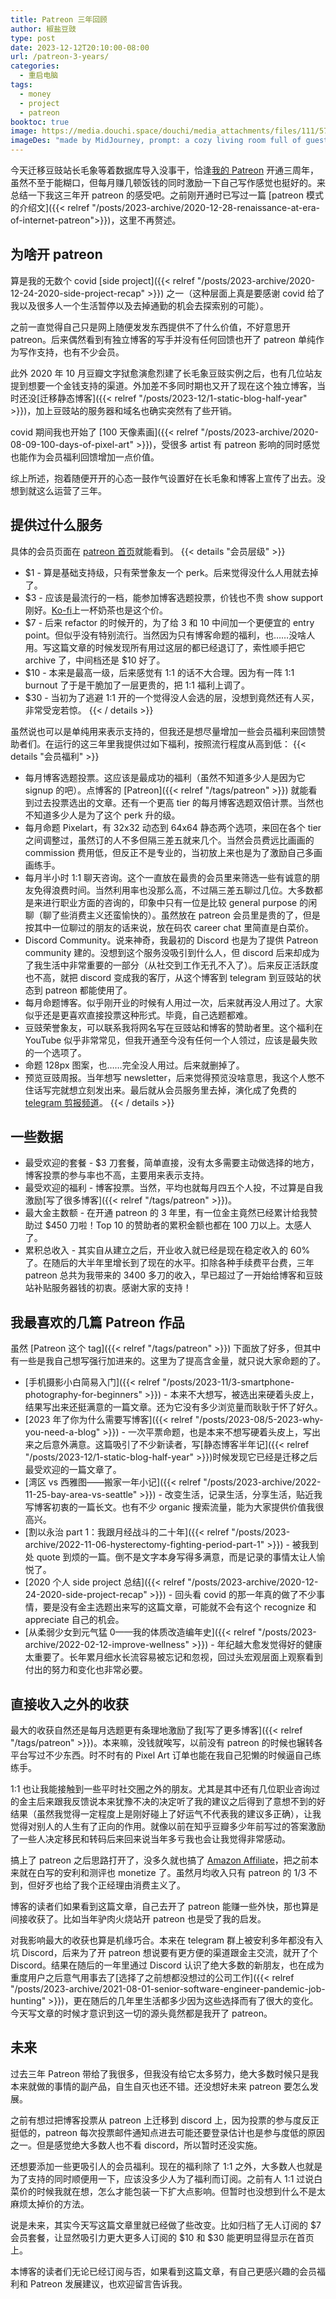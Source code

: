 ```yaml
---
title: Patreon 三年回顾
author: 椒盐豆豉
type: post
date: 2023-12-12T20:10:00-08:00
url: /patreon-3-years/
categories:
  - 重启电脑
tags:
  - money
  - project
  - patreon
booktoc: true
image: https://media.douchi.space/douchi/media_attachments/files/111/571/241/469/146/827/original/fc2e6acf20b4ad62.png
imageDes: "made by MidJourney, prompt: a cozy living room full of guest, one person hosting, people talking, painting, writing, reading, with some dogs and cats, a bean bag sofa at corner with someone sitting on it --niji 5 --style scenic --ar 16:9"
---
```


今天迁移豆豉站长毛象等着数据库导入没事干，恰逢[我的 Patreon](https://www.patreon.com/bePatron?u=46962965) 开通三周年，虽然不至于能糊口，但每月赚几顿饭钱的同时激励一下自己写作感觉也挺好的。来总结一下我这三年开 patreon 的感受吧。之前刚开通时已写过一篇 [patreon 模式的介绍文]({{< relref "/posts/2023-archive/2020-12-28-renaissance-at-era-of-internet-patreon">}})，这里不再赘述。

<!--more-->

## 为啥开 patreon
算是我的无数个 covid [side project]({{< relref "/posts/2023-archive/2020-12-24-2020-side-project-recap" >}}) 之一（这种层面上真是要感谢 covid 给了我以及很多人一个生活暂停以及去掉通勤的机会去探索别的可能）。

之前一直觉得自己只是网上随便发发东西提供不了什么价值，不好意思开 patreon。后来偶然看到有独立博客的写手并没有任何回馈也开了 patreon 单纯作为写作支持，也有不少会员。

此外 2020 年 10 月豆瓣文字狱愈演愈烈建了长毛象豆豉实例之后，也有几位站友提到想要一个金钱支持的渠道。外加差不多同时期也又开了现在这个独立博客，当时还没[迁移静态博客]({{< relref "/posts/2023-12/1-static-blog-half-year" >}})，加上豆豉站的服务器和域名也确实突然有了些开销。

covid 期间我也开始了 [100 天像素画]({{< relref "/posts/2023-archive/2020-08-09-100-days-of-pixel-art" >}})，受很多 artist 有 patreon 影响的同时感觉也能作为会员福利回馈增加一点价值。

综上所述，抱着随便开开的心态一鼓作气设置好在长毛象和博客上宣传了出去。没想到就这么运营了三年。

## 提供过什么服务
具体的会员页面在 [patreon 首页](https://www.patreon.com/bePatron?u=46962965)就能看到。
{{< details "会员层级" >}}
- $1 - 算是基础支持级，只有荣誉象友一个 perk。后来觉得没什么人用就去掉了。
- $3 - 应该是最流行的一档，能参加博客选题投票，价钱也不贵 show support 刚好。[Ko-fi](https://ko-fi.com/S6S130C16)上一杯奶茶也是这个价。
- $7 - 后来 refactor 的时候开的，为了给 3 和 10 中间加一个更便宜的 entry point。但似乎没有特别流行。当然因为只有博客命题的福利，也……没啥人用。写这篇文章的时候发现所有用过这层的都已经退订了，索性顺手把它 archive 了，中间档还是 $10 好了。
- $10 - 本来是最高一级，后来感觉有 1:1 的话不大合理。因为有一阵 1:1 burnout 了于是干脆加了一层更贵的，把 1:1 福利上调了。
- $30 - 当初为了逃避 1:1 开的一个觉得没人会选的层，没想到竟然还有人买，非常受宠若惊。
{{< / details >}}

虽然说也可以是单纯用来表示支持的，但我还是想尽量增加一些会员福利来回馈赞助者们。在运行的这三年里我提供过如下福利，按照流行程度从高到低：
{{< details "会员福利" >}}
- 每月博客选题投票。这应该是最成功的福利（虽然不知道多少人是因为它 signup 的吧）。点博客的 [Patreon]({{< relref "/tags/patreon" >}}) 就能看到过去投票选出的文章。还有一个更高 tier 的每月博客选题双倍计票。当然也不知道多少人是为了这个 perk 升的级。
- 每月命题 Pixelart，有 32x32 动态到 64x64 静态两个选项，来回在各个 tier 之间调整过，虽然订的人不多但隔三差五就来几个。当然会员费远比画画的 commission 费用低，但反正不是专业的，当初放上来也是为了激励自己多画画练手。
- 每月半小时 1:1 聊天咨询。这个一直放在最贵的会员里来筛选一些有诚意的朋友免得浪费时间。当然利用率也没那么高，不过隔三差五聊过几位。大多数都是来进行职业方面的咨询的，印象中只有一位是比较 general purpose 的闲聊（聊了些消费主义还蛮愉快的）。虽然放在 patreon 会员里是贵的了，但是按其中一位聊过的朋友的话来说，放在码农 career chat 里简直是白菜价。
- Discord Community。说来神奇，我最初的 Discord 也是为了提供 Patreon community 建的。没想到这个服务没吸引到什么人，但 discord 后来却成为了我生活中非常重要的一部分（从社交到工作无孔不入了）。后来反正活跃度也不高，就把 discord 变成我的客厅，从这个博客到 telegram 到豆豉站的状态到 patreon 都能使用了。
- 每月命题博客。似乎刚开业的时候有人用过一次，后来就再没人用过了。大家似乎还是更喜欢直接投票这种形式。毕竟，自己选题都难。
- 豆豉荣誉象友，可以联系我将网名写在豆豉站和博客的赞助者里。这个福利在 YouTube 似乎非常常见，但我开通至今没有任何一个人领过，应该是最失败的一个选项了。
- 命题 128px 图案，也……完全没人用过。后来就删掉了。
- 预览豆豉周报。当年想写 newsletter，后来觉得预览没啥意思，我这个人憋不住话写完就想立刻发出来。最后就从会员服务里去掉，演化成了免费的 [telegram 剪报频道](https://t.me/mtfront)。
{{< / details >}}

## 一些数据
- 最受欢迎的套餐 - $3 刀套餐，简单直接，没有太多需要主动做选择的地方，博客投票的参与率也不高，主要用来表示支持。
- 最受欢迎的福利 - 博客投票。当然，平均也就每月四五个人投，不过算是自我激励[写了很多博客]({{< relref "/tags/patreon" >}})。
- 最大金主数额 - 在开通 patreon 的 3 年里，有一位金主竟然已经累计给我赞助过 $450 刀啦！Top 10 的赞助者的累积金额也都在 100 刀以上。太感人了。
- 累积总收入 - 其实自从建立之后，开业收入就已经是现在稳定收入的 60% 了。在随后的大半年里增长到了现在的水平。扣除各种手续费平台费，三年 patreon 总共为我带来的 3400 多刀的收入，早已超过了一开始给博客和豆豉站补贴服务器钱的初衷。感谢大家的支持！

## 我最喜欢的几篇 Patreon 作品
虽然 [Patreon 这个 tag]({{< relref "/tags/patreon" >}}) 下面放了好多，但其中有一些是我自己想写强行加进来的。这里为了提高含金量，就只说大家命题的了。
- [手机摄影小白简易入门]({{< relref "/posts/2023-11/3-smartphone-photography-for-beginners" >}}) - 本来不大想写，被选出来硬着头皮上，结果写出来还挺满意的一篇文章。还为它没有多少浏览量而耿耿于怀了好久。
- [2023 年了你为什么需要写博客]({{< relref "/posts/2023-08/5-2023-why-you-need-a-blog" >}}) - 一次平票命题，也是本来不想写硬着头皮上，写出来之后意外满意。这篇吸引了不少新读者，写[静态博客半年记]({{< relref "/posts/2023-12/1-static-blog-half-year" >}})时候发现它已经是迁移之后最受欢迎的一篇文章了。
- [湾区 vs 西雅图——搬家一年小记]({{< relref "/posts/2023-archive/2022-11-25-bay-area-vs-seattle" >}}) - 改变生活，记录生活，分享生活，贴近我写博客初衷的一篇长文。也有不少 organic 搜索流量，能为大家提供价值我很高兴。
- [割以永治 part 1：我跟月经战斗的二十年]({{< relref "/posts/2023-archive/2022-11-06-hysterectomy-fighting-period-part-1" >}}) - 被我到处 quote 到烦的一篇。倒不是文字本身写得多满意，而是记录的事情太让人愉悦了。
- [2020 个人 side project 总结]({{< relref "/posts/2023-archive/2020-12-24-2020-side-project-recap" >}}) - 回头看 covid 的那一年真的做了不少事情，要是没有金主选题出来写的这篇文章，可能就不会有这个 recognize 和 appreciate 自己的机会。
- [从柔弱少女到元气猛 0——我的体质改造编年史]({{< relref "/posts/2023-archive/2022-02-12-improve-wellness" >}}) - 年纪越大愈发觉得好的健康太重要了。长年累月细水长流容易被忘记和忽视，回过头宏观层面上观察看到付出的努力和变化也非常必要。

## 直接收入之外的收获
最大的收获自然还是每月选题更有条理地激励了我[写了更多博客]({{< relref "/tags/patreon" >}})。本来嘛，没钱就唉写，以前没有 patreon 的时候也辗转各平台写过不少东西。时不时有的 Pixel  Art 订单也能在我自己犯懒的时候逼自己练练手。

1:1 也让我能接触到一些平时社交圈之外的朋友。尤其是其中还有几位职业咨询过的金主后来跟我反馈说本来犹豫不决的决定听了我的建议之后得到了意想不到的好结果（虽然我觉得一定程度上是刚好碰上了好运气不代表我的建议多正确），让我觉得对别人的人生有了正向的作用。就像以前在知乎豆瓣多少年前写过的答案激励了一些人决定移民和转码后来回来说当年多亏我也会让我觉得非常感动。

搞上了 patreon 之后思路打开了，没多久就也搞了 [Amazon Affiliate](https://mtfront.notion.site/mtfront-shopping-reviews-e568ee6ebaa44b5da146cbe4ac4663eb)，把之前本来就在白写的安利和测评也 monetize 了。虽然月均收入只有 patreon 的 1/3 不到，但好歹也给了我个正经理由消费主义了。

博客的读者们如果看到这篇文章，自己去开了 patreon 能赚一些外快，那也算是间接收获了。比如当年驴肉火烧站开 patreon 也是受了我的启发。

对我影响最大的收获也算是机缘巧合。本来在 telegram 群上被安利多年都没有入坑 Discord，后来为了开 patreon 想说要有更方便的渠道跟金主交流，就开了个 Discord。结果在随后的一年里通过 Discord 认识了绝大多数的新朋友，也在成为重度用户之后意气用事去了[选择了之前想都没想过的公司工作]({{< relref "/posts/2023-archive/2021-08-01-senior-software-engineer-pandemic-job-hunting" >}})，更在随后的几年里生活都多少因为这些选择而有了很大的变化。今天写文章的时候才意识到这一切的源头竟然都是我开了 patreon。

## 未来
过去三年 Patreon 带给了我很多，但我没有给它太多努力，绝大多数时候只是我本来就做的事情的副产品，自生自灭也还不错。还没想好未来 patreon 要怎么发展。

之前有想过把博客投票从 patreon 上迁移到 discord 上，因为投票的参与度反正挺低的，patreon 每次投票邮件通知点进去可能还要登录估计也是参与度低的原因之一。但是感觉绝大多数人也不看 discord，所以暂时还没实施。

还想要添加一些更吸引人的会员福利。现在的福利除了 1:1 之外，大多数人也就是为了支持的同时顺便用一下，应该没多少人为了福利而订阅。之前有人 1:1 过说白菜价的时候我就在想，怎么才能包装一下扩大点影响。但暂时也没想到什么不是太麻烦太掉价的方法。

说是未来，其实今天写这篇文章里就已经做了些改变。比如归档了无人订阅的 $7 会员套餐，让显然吸引力更大更多人订阅的 $10 和 $30 能更明显得显示在首页上。

本博客的读者们无论已经订阅与否，如果看到这篇文章，有自己更感兴趣的会员福利和 Patreon 发展建议，也欢迎留言告诉我。


